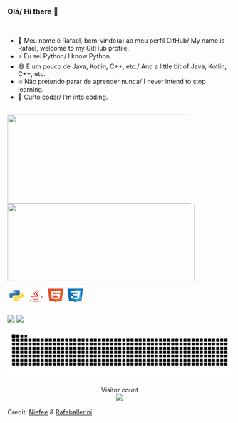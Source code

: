 ### Olá/ Hi there 👋

<br/>

- 🌱 Meu nome é Rafael, bem-vindo(a) ao meu perfil GitHub/ My name is Rafael, welcome to my GitHub profile. 
- ⚡ Eu sei Python/ I know Python.
- 😄 E um pouco de Java, Kotlin, C++, etc./ And a little bit of Java, Kotlin, C++, etc.
- 🔥 Não pretendo parar de aprender nunca/ I never intend to stop learning.
- 💖 Curto codar/ I’m into coding.

<br/>

<a href="https://github.com/rafaelris/github-readme-stats">
  <img height=200 width=410 align="center" src="https://github-readme-stats.vercel.app/api?username=rafaelris" />
    <a href="https://github.com/rafaelris/convoychat">
  <img height=174 width=420 align="center" src="https://github-readme-stats.vercel.app/api/top-langs?username=rafaelris&layout=compact&langs_count=8&card_width=320" />
</a>

<div style="display: inline_block"><br>
  <img align="center" alt="Python" height="30" width="40" src="https://raw.githubusercontent.com/devicons/devicon/master/icons/python/python-original.svg">
  <img align="center" alt="Java" height="30" width="40" src="https://raw.githubusercontent.com/devicons/devicon/master/icons/java/java-plain.svg">
  <img align="center" alt="HTML" height="30" width="40" src="https://raw.githubusercontent.com/devicons/devicon/master/icons/html5/html5-original.svg">
  <img align="center" alt="CSS" height="30" width="40" src="https://raw.githubusercontent.com/devicons/devicon/master/icons/css3/css3-original.svg">
</div>
  
  ##
 
<div> 
  <a href = "mailto:faelcee@gmail.com"><img src="https://img.shields.io/badge/-Gmail-%23333?style=for-the-badge&logo=&logoColor=white" target="_blank"></a>
  <a href="www.linkedin.com/in/rafaelribeiroti" target="_blank"><img src="https://img.shields.io/badge/-LinkedIn-%230077B5?style=for-the-badge&logo=LinkedIn&logoColor=white" target="_blank"></a> 
  
</div>

![Snake animation](https://github.com/RafaelRiS/RafaelRiS/blob/main/dist/github-contribution-grid-snake.svg)

<p align="center"> 
  <div align="center">Visitor count</div>
  <div align="center">
    <img src="https://profile-counter.glitch.me/RafaelRiS/count.svg"/>
  </div> 
</p>

Credit: [Niefee](https://github.com/Niefee) & [Rafaballerini](https://github.com/rafaballerini).
